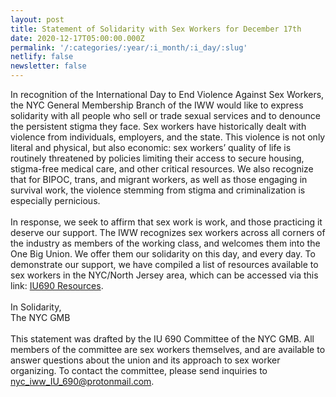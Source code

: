 ```yaml
---
layout: post
title: Statement of Solidarity with Sex Workers for December 17th
date: 2020-12-17T05:00:00.000Z
permalink: '/:categories/:year/:i_month/:i_day/:slug'
netlify: false
newsletter: false
---
```

In recognition of the International Day to End Violence Against Sex Workers, the NYC General Membership Branch of the IWW would like to express solidarity with all people who sell or trade sexual services and to denounce the persistent stigma they face. Sex workers have historically dealt with violence from individuals, employers, and the state. This violence is not only literal and physical, but also economic: sex workers’ quality of life is routinely threatened by policies limiting their access to secure housing, stigma-free medical care, and other critical resources. We also recognize that for BIPOC, trans, and migrant workers, as well as those engaging in survival work, the violence stemming from stigma and criminalization is especially pernicious.<br><br>
In response, we seek to affirm that sex work is work, and those practicing it deserve our support. The IWW recognizes sex workers across all corners of the industry as members of the working class, and welcomes them into the One Big Union. We offer them our solidarity on this day, and every day. To demonstrate our support, we have compiled a list of resources available to sex workers in the NYC/North Jersey area, which can be accessed via this link: [IU690 Resources](https://docs.google.com/document/d/1oWxx3yodCJJGxTmqgCeB6csVAeRkllSQq_VUe78MJA4/view).<br><br>
In Solidarity,<br>
The NYC GMB<br><br>
This statement was drafted by the IU 690 Committee of the NYC GMB. All members of the committee are sex workers themselves, and are available to answer questions about the union and its approach to sex worker organizing. To contact the committee, please send inquiries to [nyc_iww_IU_690@protonmail.com](mailto:nyc_iww_IU_690@protonmail.com).
